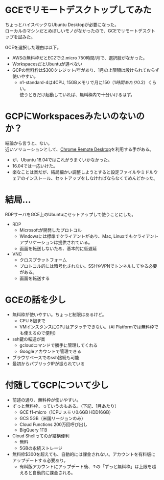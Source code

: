 # GCEでリモートデスクトップしてみた

ちょっとハイスペックなUbuntu Desktopが必要になった。  
ローカルのマシンだとめぼしいモノがなかったので、GCEでリモートデスクトップを試みた。

GCEを選択した理由は以下。

* AWSの無料枠だとEC2でt2.micro 750時間/月で、選択肢がなかった。
* WorkspacesだとUbuntuが選べない
* GCPの無料枠は$300クレジット/年があり、1月の上限額は設けられておらず使いやすい。
    + n1-standard-4は4CPU, 15GBメモリで月に$150（1時間あたり$0.2）くらい。   
      使うときだけ起動していれば、無料枠内で十分いけるはず。

# GCPにWorkspacesみたいのないのか？

結論から言うと、ない。  
近いソリューションとして、[Chrome Remote Desktop](https://cloud.google.com/solutions/chrome-desktop-remote-on-compute-engine?hl=ja)を利用する手がある。  

* が、Ubuntu 18.04ではこれがうまくいかなかった。
* 16.04では一応いけた。
* 楽なことは楽だが、結局細かい調整しようとすると設定ファイルやミドルウェアのインストール、セットアップをしなければならなくてめんどかった。

# 結局...

RDPサーバをGCE上のUbuntuにセットアップして使うことにした。  

* RDP
    + Microsoftが開発したプロトコル
    + Windowsには標準でクライアントがあり、Mac, Linuxでもクライアントアプリケーションは提供されている。
    + 画面を転送しないため、基本的に低遅延
* VNC
    + クロスプラットフォーム
    + プロトコル的には暗号化されない。SSHやVPNでトンネルしてやる必要がある。
    * 画面を転送する

# GCEの話を少し

* 無料枠が使いやすい。ちょっと制限はあるけど。
    + CPU 8個まで
    + VMインスタンスにGPUはアタッチできない。（AI Platformでは無料枠でも使えるので便利）
* ssh鍵の転送が楽
    + gcloudコマンドで勝手に管理してくれる
    + Googleアカウントで管理できる
* ブラウザベースでのssh接続も可能
* 最初からパブリックIPが振られている

# 付随してGCPについて少し

* 前述の通り、無料枠が使いやすい。
* ずっと無料枠、っていうのもある。（下記、1月あたり）
    + GCE f1-micro（1CPU メモリ0.6GB HDD16GB）
    + GCS 5GB（米国リージョンのみ）
    + Cloud Functions 200万回呼び出し
    + BigQuery 1TB
* Cloud Shellってのが結構便利
    + 無料
    + 5GBの永続ストレージ
* 無料枠$300を超えても、自動的には課金されない。アカウントを有料版にアップデートする必要あり。
    + 有料版アカウントにアップデート後、↑の「ずっと無料枠」は上限を超えると自動的に課金される。






